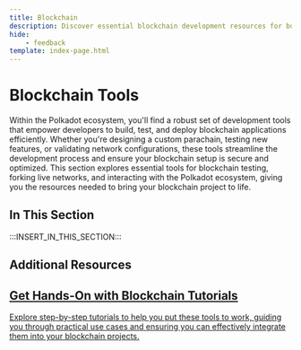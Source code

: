 ```yaml
---
title: Blockchain
description: Discover essential blockchain development resources for building in the Polkadot ecosystem, highlighting tools to streamline your development process.
hide: 
    - feedback
template: index-page.html
---
```


# Blockchain Tools

Within the Polkadot ecosystem, you'll find a robust set of development tools that empower developers to build, test, and deploy blockchain applications efficiently. Whether you're designing a custom parachain, testing new features, or validating network configurations, these tools streamline the development process and ensure your blockchain setup is secure and optimized. This section explores essential tools for blockchain testing, forking live networks, and interacting with the Polkadot ecosystem, giving you the resources needed to bring your blockchain project to life.

## In This Section

:::INSERT_IN_THIS_SECTION:::

## Additional Resources

<div class="subsection-wrapper">
  <div class="card">
    <a href="/tutorials/blockchains/testing/">
      <h2 class="title">Get Hands-On with Blockchain Tutorials</h2>
      <p class="description">Explore step-by-step tutorials to help you put these tools to work, guiding you through practical use cases and ensuring you can effectively integrate them into your blockchain projects.</p>
    </a>
  </div>
</div>
